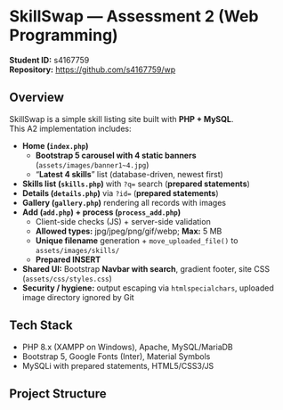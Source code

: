 # SkillSwap — Assessment 2 (Web Programming)

**Student ID:** s4167759  
**Repository:** https://github.com/s4167759/wp  

## Overview
SkillSwap is a simple skill listing site built with **PHP + MySQL**.  
This A2 implementation includes:

- **Home (`index.php`)**
  - **Bootstrap 5 carousel with 4 static banners** (`assets/images/banner1~4.jpg`)
  - “**Latest 4 skills**” list (database-driven, newest first)
- **Skills list (`skills.php`)** with `?q=` search (**prepared statements**)
- **Details (`details.php`)** via `?id=` (**prepared statements**)
- **Gallery (`gallery.php`)** rendering all records with images
- **Add (`add.php`) + process (`process_add.php`)**
  - Client-side checks (JS) + server-side validation
  - **Allowed types:** jpg/jpeg/png/gif/webp; **Max:** 5 MB
  - **Unique filename** generation + `move_uploaded_file()` to `assets/images/skills/`
  - **Prepared INSERT**
- **Shared UI:** Bootstrap **Navbar with search**, gradient footer, site CSS (`assets/css/styles.css`)
- **Security / hygiene:** output escaping via `htmlspecialchars`, uploaded image directory ignored by Git

## Tech Stack
- PHP 8.x (XAMPP on Windows), Apache, MySQL/MariaDB
- Bootstrap 5, Google Fonts (Inter), Material Symbols
- MySQLi with prepared statements, HTML5/CSS3/JS

## Project Structure

